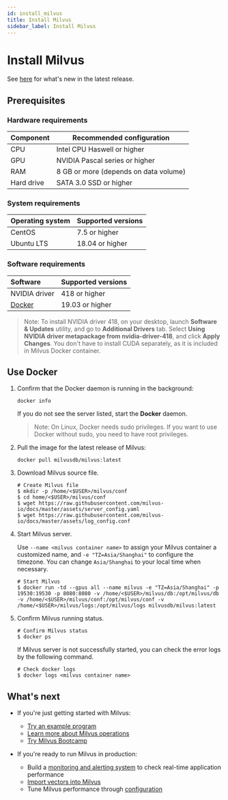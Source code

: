 ```yaml
---
id: install_milvus
title: Install Milvus
sidebar_label: Install Milvus
---
```


# Install Milvus 

See [here](../release/v0.5.0.md) for what's new in the latest release.

## Prerequisites

### Hardware requirements

| Component | Recommended configuration             |
| --------- | ------------------------------------- |
| CPU       | Intel CPU Haswell or higher           |
| GPU       | NVIDIA Pascal series or higher        |
| RAM    | 8 GB or more (depends on data volume) |
| Hard drive   | SATA 3.0 SSD or higher                |

### System requirements

 | Operating system | Supported versions |
 | :--------------------- | :----------------- |
 | CentOS                 | 7.5 or higher     |
 | Ubuntu LTS             | 18.04 or higher   |

### Software requirements

 | Software | Supported versions |
 | :--------------------- | :----------------- |
 | NVIDIA driver          | 418 or higher     |
 | [Docker](https://docs.docker.com/engine/installation/linux/docker-ce/ubuntu/)            |  19.03 or higher   |
     
   > Note: To install NVIDIA driver 418, on your desktop, launch **Software & Updates** utility, and go to **Additional Drivers** tab. Select **Using NVIDIA driver metapackage from nvidia-driver-418**, and click **Apply Changes**. You don't have to install CUDA separately, as it is included in Milvus Docker container.

## Use Docker

1. Confirm that the Docker daemon is running in the background:

   ```shell
   docker info
   ```

   If you do not see the server listed, start the **Docker** daemon.

   > Note: On Linux, Docker needs sudo privileges. If you want to use Docker without sudo, you need to have root privileges.

2. Pull the image for the latest release of Milvus:

   ```shell
   docker pull milvusdb/milvus:latest
   ```

3. Download Milvus source file.

   ```shell
   # Create Milvus file
   $ mkdir -p /home/<$USER>/milvus/conf
   $ cd home/<$USER>/milvus/conf
   $ wget https://raw.githubusercontent.com/milvus-io/docs/master/assets/server_config.yaml
   $ wget https://raw.githubusercontent.com/milvus-io/docs/master/assets/log_config.conf
   ```

4. Start Milvus server.

   Use `--name <milvus container name>` to assign your Milvus container a customized name, and `-e "TZ=Asia/Shanghai"` to configure the timezone. You can change `Asia/Shanghai` to your local time when necessary.

   ```shell
   # Start Milvus
   $ docker run -td --gpus all --name milvus -e "TZ=Asia/Shanghai" -p 19530:19530 -p 8080:8080 -v /home/<$USER>/milvus/db:/opt/milvus/db -v /home/<$USER>/milvus/conf:/opt/milvus/conf -v /home/<$USER>/milvus/logs:/opt/milvus/logs milvusdb/milvus:latest
   ```
   
5. Confirm Milvus running status.

   ```shell
   # Confirm Milvus status
   $ docker ps
   ```

   If Milvus server is not successfully started, you can check the error logs by the following command.
   
   ```shell
   # Check docker logs
   $ docker logs <milvus container name>
   ```

## What's next

- If you're just getting started with Milvus:

  - [Try an example program](example_code.md)
  - [Learn more about Milvus operations](milvus_operation.md)
  - [Try Milvus Bootcamp](https://github.com/milvus-io/bootcamp)
  
- If you're ready to run Milvus in production:

  - Build a [monitoring and alerting system](monitor.md) to check real-time application performance
  - [Import vectors into Milvus](import_data.md)
  - Tune Milvus performance through [configuration](../reference/milvus_config.md)
